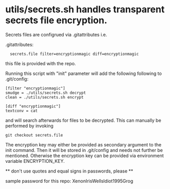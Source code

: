 
# utils/secrets.sh handles transparent secrets file encryption.


Secrets files are configrued via .gitattributes i.e.

.gitattributes:

      secrets.file filter=encryptionmagic diff=encryptionmagic

this file is provided with the repo.


Running this script with "init" parameter will add the following
following to .git/config:

    [filter "encryptionmagic"]
    smudge = ./utils/secrets.sh decrypt
    clean = ./utils/secrets.sh encrypt
    
    [diff "encryptionmagic"]
    textconv = cat

and will search afterwards for files to be decrypted. This can manually
be performed by invoking 

    git checkout secrets.file


The encryption key may either be provided as secondary argument to the
init command. Then it will be stored in .git/config and needs not
further be mentioned. Otherwise the encryption key can be provided via
environment variable ENCRYPTION_KEY.



** don't use quotes and equal signs in passwords, please **


sample password for this repo: XenonIrisWellsIdiot1995Grog
